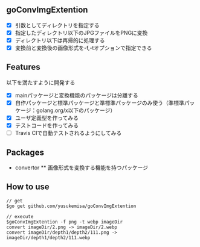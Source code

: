 ## goConvImgExtention
* [x] 引数としてディレクトリを指定する
* [x] 指定したディレクトリ以下のJPGファイルをPNGに変換
* [x] ディレクトリ以下は再帰的に処理する
* [x] 変換前と変換後の画像形式を-f,-tオプションで指定できる

## Features
以下を満たすように開発する
* [x] mainパッケージと変換機能のパッケージは分離する
* [x] 自作パッケージと標準パッケージと準標準パッケージのみ使う（準標準パッケージ：golang.org/x以下のパッケージ）
* [x] ユーザ定義型を作ってみる
* [x] テストコードを作ってみる
* [ ] Travis CIで自動テストされるようにしてみる

## Packages
* convertor
** 画像形式を変換する機能を持つパッケージ

## How to use

```
// get
$go get github.com/yusukemisa/goConvImgExtention

// execute
$goConvImgExtention -f png -t webp imageDir
convert imageDir/2.png -> imageDir/2.webp
convert imageDir/depth1/depth2/111.png -> imageDir/depth1/depth2/111.webp
```
